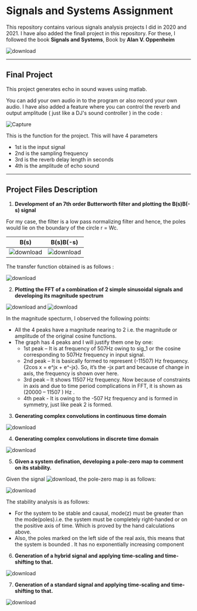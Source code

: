 # Signals and Systems Assignment

This repository contains various signals analysis projects I did in 2020 and 2021. I have also added the finall project in this repository. For these, I followed the book **Signals and Systems**, Book by **Alan V. Oppenheim**

![download](https://user-images.githubusercontent.com/47540320/115142847-88a94a80-a061-11eb-878f-788e19405bb8.jpg)

---

## Final Project

This project generates echo in sound waves using matlab.

You can add your own audio in to the program or also record your own audio. I have also added a feature where you can control the reverb and output amplitude ( just like a DJ's sound controller ) in the code : 

![Capture](https://user-images.githubusercontent.com/47540320/115142630-7aa6fa00-a060-11eb-8fe0-9611807dceee.JPG)

This is the function for the project. This will have 4 parameters
  * 1st is the input signal
  * 2nd is the sampling frequency
  * 3rd is the reverb delay length in seconds
  * 4th is the amplitude of echo sound

---

## Project Files Description

 1. **Development of an 7th order Butterworth filter and plotting the B(s)B(-s) signal**

For my case, the filter is a low pass normalizing filter and hence, the poles would lie on the boundary of the circle r = Wc.

| B(s) | B(s)B(-s) |
|------|-----------|
| ![download](https://user-images.githubusercontent.com/47540320/115143244-bee7c980-a063-11eb-9cf5-3d0d5377a0f3.jpg) | ![download](https://user-images.githubusercontent.com/47540320/115143256-d8891100-a063-11eb-9a46-41990e5f6d3d.jpg) |

The transfer function obtained is as follows :

![download](https://user-images.githubusercontent.com/47540320/115143293-125a1780-a064-11eb-9856-c7e3152bcd46.jpg)

 2. **Plotting the FFT of a combination of 2 simple sinusoidal signals and developing its magnitude spectrum**
 
 ![download](https://user-images.githubusercontent.com/47540320/115143354-6107b180-a064-11eb-9877-5b4bcdde30d8.jpg)  and ![download](https://user-images.githubusercontent.com/47540320/115143503-5f8ab900-a065-11eb-8203-46fe77a06823.jpg)


 In the magnitude specturm, I observed the following points:
 * All the 4 peaks have a magnitude nearing to 2 i.e. the magnitude or amplitude of the original cosine functions.
 * The graph has 4 peaks and I will justify them one by one:
   * 1st peak – It is at frequency of 507Hz owing to sig_1 or the cosine corresponding to 507Hz frequency in input signal.
   *  2nd peak – It is basically formed to represent (-11507) Hz frequency. {2cos x = e^jx + e^-jx}. So, it’s the -jx part and because of change in axis, the frequency is shown over here.
   *  3rd peak – It shows 11507 Hz frequency. Now because of constraints in axis and due to time period complications in FFT, it is shown as (20000 – 11507 ) Hz . 
   *  4th peak - It is owing to the -507 Hz frequency and is formed in symmetry, just like peak 2 is formed.
 
 3. **Generating complex convolutions in continuous time domain**
 
 ![download](https://user-images.githubusercontent.com/47540320/115143410-cd82b080-a064-11eb-9e74-582d5266f566.jpg)
 
 4. **Generating complex convolutions in discrete time domain**
 
 ![download](https://user-images.githubusercontent.com/47540320/115143420-e1c6ad80-a064-11eb-8eba-654a0ea093d2.jpg)
 
 5. **Given a system defination, developing a pole-zero map to comment on its stability.**
 
 Given the signal ![download](https://user-images.githubusercontent.com/47540320/115143531-8cd76700-a065-11eb-9a15-63844ef4f5a3.jpg), 
 the pole-zero map is as follows:
 
 ![download](https://user-images.githubusercontent.com/47540320/115143557-b2fd0700-a065-11eb-83da-a1bf3fd35f7c.jpg)

 The stability analysis is as follows:
 * For the system to be stable and causal, mode(z) must be greater than the mode(poles).i.e. the system must be completely right-handed or on the positive axis of time. Which is proved by the hand calculations above.
 * Also, the poles marked on the left side of the real axis, this means that the system is bounded . It has no exponentially increasing component
 
 6. **Generation of a hybrid signal and applying time-scaling and time-shifting to that.**
 
 ![download](https://user-images.githubusercontent.com/47540320/115143618-19822500-a066-11eb-890a-0d34558925a3.jpg)
 
 7. **Generation of a standard signal and applying time-scaling and time-shifting to that.**
 
 ![download](https://user-images.githubusercontent.com/47540320/115143637-2ef74f00-a066-11eb-9619-4b443acc2699.jpg)
